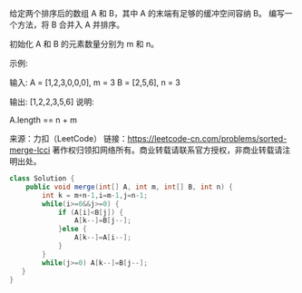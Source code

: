 给定两个排序后的数组 A 和 B，其中 A 的末端有足够的缓冲空间容纳 B。 编写一个方法，将 B 合并入 A 并排序。

初始化 A 和 B 的元素数量分别为 m 和 n。

示例:

输入:
A = [1,2,3,0,0,0], m = 3
B = [2,5,6],       n = 3

输出: [1,2,2,3,5,6]
说明:

A.length == n + m

来源：力扣（LeetCode）
链接：https://leetcode-cn.com/problems/sorted-merge-lcci
著作权归领扣网络所有。商业转载请联系官方授权，非商业转载请注明出处。

```java
class Solution {
    public void merge(int[] A, int m, int[] B, int n) {
        int k = m+n-1,i=m-1,j=n-1;
        while(i>=0&&j>=0) {
            if (A[i]<B[j]) {
                A[k--]=B[j--];
            }else {
                A[k--]=A[i--];
            }
        }
        while(j>=0) A[k--]=B[j--];
   }
}
```

